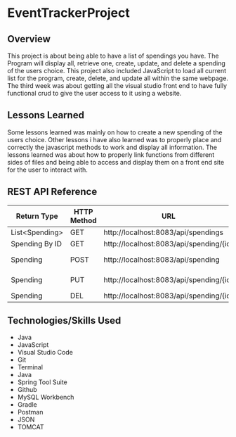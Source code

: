 # EventTrackerProject

## Overview

This project is about being able to have a list of spendings you have. The Program will display all, retrieve one, create, update, and delete a spending of the users choice. This project also included JavaScript to load all current list for the program, create, delete, and update all within the same webpage. The third week was about getting all the visual studio front end to have fully functional crud to give the user access to it using a website.

## Lessons Learned

Some lessons learned was mainly on how to create a new spending of the users choice. Other lessons i have also learned was to properly place and correctly the javascript methods to work and display all information. The lessons learned was about how to properly link functions from different sides of files and being able to access and display them on a front end site for the user to interact with.

## REST API Reference

<table>
<thead>
<tr>
<th>Return Type</th>
<th>HTTP Method</th>
<th>URL</th>
<th>Request Body</th>
<th>Purpose</th>
</tr>
</thead>
<tbody>
<tr>
<td>List&lt;Spending&gt;</td>
<td>GET</td>
<td>http://localhost:8083/api/spendings</td>
<td></td>
<td>List</td>
</tr>
<tr>
<td>Spending By ID</td>
<td>GET</td>
<td>http://localhost:8083/api/spending/{id}</td>
<td></td>
<td>Retrieve</td>
</tr>
<tr>
<td>Spending</td>
<td>POST</td>
<td>http://localhost:8083/api/spending</td>
<td>User JSON</td>
<td>Create</td>
</tr>
<tr>
<td>Spending</td>
<td>PUT</td>
<td> http://localhost:8083/api/spending/{id}</td>
<td>User JSON</td>
<td>Update</td>
</tr>
<tr>
<td>Spending</td>
<td>DEL</td>
<td>http://localhost:8083/api/spending/{id}</td>
<td></td>
<td>Delete</td>
</tr>
</tbody>
</table>

<!-- * View Spendings list: GET http://localhost:8083/api/spending
* View Spendings by ID: GET http://localhost:8083/api/spending/{id}
* View Create Spendings: POST http://localhost:8083/api/spending
* View Update Spendings: PUT http://localhost:8083/api/spending/{id}
* View Delete Spendings: DEL http://localhost:8083/api/spending/{id} -->

## Technologies/Skills Used

-   Java
-   JavaScript
-   Visual Studio Code
-   Git
-   Terminal
-   Java
-   Spring Tool Suite
-   Github
-   MySQL Workbench
-   Gradle
-   Postman
-   JSON
-   TOMCAT
